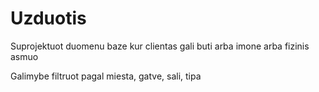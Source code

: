 # Uzduotis

Suprojektuot duomenu baze kur clientas gali buti arba imone arba fizinis asmuo

Galimybe filtruot pagal miesta, gatve, sali, tipa